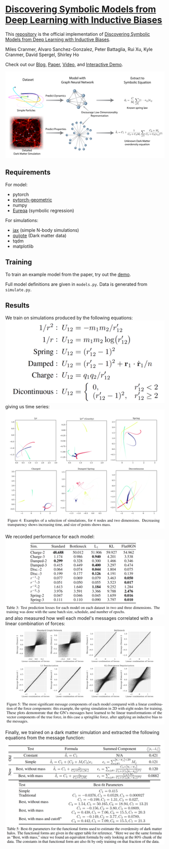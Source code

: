 # [Discovering Symbolic Models from Deep Learning with Inductive Biases](https://arxiv.org/abs/30000000000TODO)

This [repository](https://github.com/MilesCranmer/symbolic_deep_learning) is the official implementation of [Discovering Symbolic Models from Deep Learning with Inductive Biases](https://arxiv.org/abs/30000000000TODO). 

Miles Cranmer, Alvaro Sanchez-Gonzalez, Peter Battaglia, Rui Xu, Kyle Cranmer, David Spergel, Shirley Ho

Check out our [Blog](https://astroautomata.com/paper/symbolic-neural-nets/), [Paper](https://arxiv.org/abs/30000000000TODO), [Video](https://youtu.be/2vwwu59RPL8), and [Interactive Demo](https://drive.google.com/file/d/1mWK5LiSPYXG1qQBxvhwdLgvfhTrFBbsr/view?usp=sharing).

[![](images/discovering_symbolic_eqn_gn.png)](https://astroautomata.com/paper/symbolic-neural-nets/)


## Requirements

For model:

- pytorch
- [pytorch-geometric](https://github.com/rusty1s/pytorch_geometric)
- numpy
- [Eureqa](https://www.nutonian.com/download/eureqa-desktop-download/) (symbolic regression)

For simulations:

- [jax](https://github.com/google/jax) (simple N-body simulations)
- [quijote](https://github.com/franciscovillaescusa/Quijote-simulations) (Dark matter data)
- tqdm
- matplotlib

## Training

To train an example model from the paper, try out the [demo](https://drive.google.com/file/d/1mWK5LiSPYXG1qQBxvhwdLgvfhTrFBbsr/view?usp=sharing).

Full model definitions are given in `models.py`. Data is generated from `simulate.py`.

## Results

We train on simulations produced by the following equations:
![](images/simulation_equations.png)
giving us time series:
![](images/simulations.png)

We recorded performance for each model:
![](images/test_prediction.png)
and also measured how well each model's messages
correlated with a linear combination of forces:
![](images/equal_to_forces.png)

Finally, we trained on a dark matter simulation and extracted the following equations
from the message function:
![](images/dark_matter.png)
